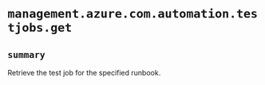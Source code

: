 # `management.azure.com.automation.testjobs.get`

## `summary`
Retrieve the test job for the specified runbook.


